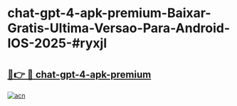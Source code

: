 # chat-gpt-4-apk-premium-Baixar-Gratis-Ultima-Versao-Para-Android-IOS-2025-#ryxjl

# <h2><a href="https://ainizakaria.my?title=chat-gpt-4-apk-premium&ref=24M">🔗👉 🔴 chat-gpt-4-apk-premium</a></h2>

[![acn](https://github.com/user-attachments/assets/0f9c940e-d8b0-45ae-aac7-cd30a18b3e1c)](https://ainizakaria.my?title=chat-gpt-4-apk-premium&ref=24M)

